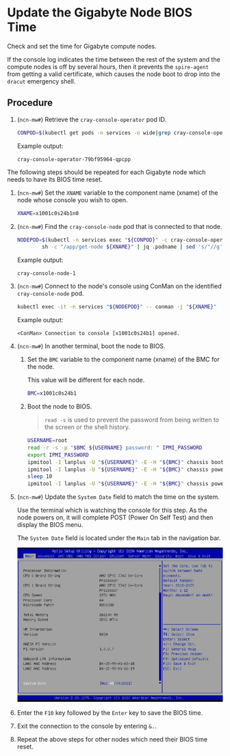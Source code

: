 # Update the Gigabyte Node BIOS Time

Check and set the time for Gigabyte compute nodes.

If the console log indicates the time between the rest of the system and the compute nodes is off by several hours, then it prevents the `spire-agent` from getting a valid certificate,
which causes the node boot to drop into the `dracut` emergency shell.

## Procedure

1. (`ncn-mw#`) Retrieve the `cray-console-operator` pod ID.

    ```bash
    CONPOD=$(kubectl get pods -n services -o wide|grep cray-console-operator|awk '{print $1}'); echo ${CONPOD}
    ```

    Example output:

    ```text
    cray-console-operator-79bf95964-qpcpp
    ```

The following steps should be repeated for each Gigabyte node which needs to have its BIOS time reset.

1. (`ncn-mw#`) Set the `XNAME` variable to the component name (xname) of the node whose console you wish to open.

    ```bash
    XNAME=x1001c0s24b1n0
    ```

1. (`ncn-mw#`) Find the `cray-console-node` pod that is connected to that node.

    ```bash
    NODEPOD=$(kubectl -n services exec "${CONPOD}" -c cray-console-operator -- \
            sh -c "/app/get-node ${XNAME}" | jq .podname | sed 's/"//g') ; echo ${NODEPOD}
    ```

    Example output:

    ```text
    cray-console-node-1
    ```

1. (`ncn-mw#`) Connect to the node's console using ConMan on the identified `cray-console-node` pod.

    ```bash
    kubectl exec -it -n services "${NODEPOD}" -- conman -j "${XNAME}"
    ```

    Example output:

    ```text
    <ConMan> Connection to console [x1001c0s24b1] opened.
    ```

1. (`ncn-mw#`) In another terminal, boot the node to BIOS.

    1. Set the `BMC` variable to the component name (xname) of the BMC for the node.

        This value will be different for each node.

        ```bash
        BMC=x1001c0s24b1
        ```

    1. Boot the node to BIOS.

        > `read -s` is used to prevent the password from being written to the screen or the shell history.

        ```bash
        USERNAME=root
        read -r -s -p "$BMC ${USERNAME} password: " IPMI_PASSWORD
        export IPMI_PASSWORD
        ipmitool -I lanplus -U "${USERNAME}" -E -H "${BMC}" chassis bootdev bios
        ipmitool -I lanplus -U "${USERNAME}" -E -H "${BMC}" chassis power off
        sleep 10
        ipmitool -I lanplus -U "${USERNAME}" -E -H "${BMC}" chassis power on
        ```

1. (`ncn-mw#`) Update the `System Date` field to match the time on the system.

   Use the terminal which is watching the console for this step.
   As the node powers on, it will complete POST (Power On Self Test) and then display the BIOS menu.

   The `System Date` field is located under the `Main` tab in the navigation bar.

   ![Compute Node Setup Menu](../../img/operations/CN_Setup_Menu.png)

1. Enter the `F10` key followed by the `Enter` key to save the BIOS time.

1. Exit the connection to the console by entering `&.`.

1. Repeat the above steps for other nodes which need their BIOS time reset.
